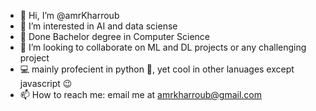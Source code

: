 - 👋 Hi, I’m @amrKharroub
- 👀 I’m interested in AI and data sciense 
- 🌱 Done Bachelor degree in Computer Science
- 💞️ I’m looking to collaborate on ML and DL projects or any challenging project
- 💻 mainly profecient in python 🐍, yet cool in other lanuages except javascript 😉
- 📫 How to reach me: email me at amrkharroub@gmail.com

<!---
amrKharroub/amrKharroub is a ✨ special ✨ repository because its `README.md` (this file) appears on your GitHub profile.
You can click the Preview link to take a look at your changes.
--->
